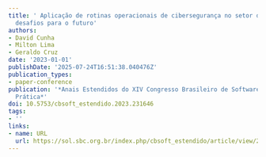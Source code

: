 ```yaml
---
title: ' Aplicação de rotinas operacionais de cibersegurança no setor de geração energia:
  desafios para o futuro'
authors:
- David Cunha
- Milton Lima
- Geraldo Cruz
date: '2023-01-01'
publishDate: '2025-07-24T16:51:38.040476Z'
publication_types:
- paper-conference
publication: '*Anais Estendidos do XIV Congresso Brasileiro de Software: Teoria e
  Prática*'
doi: 10.5753/cbsoft_estendido.2023.231646
tags:
- ''
links:
- name: URL
  url: https://sol.sbc.org.br/index.php/cbsoft_estendido/article/view/26044
---
```

